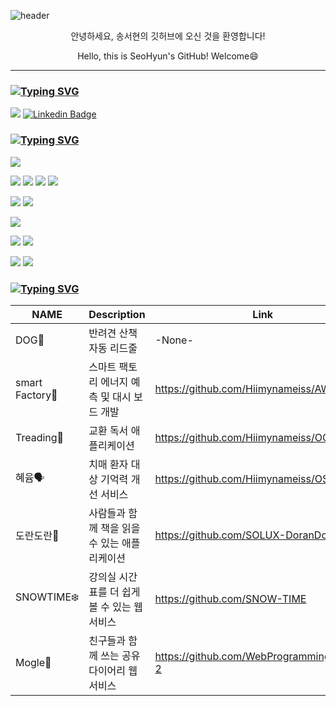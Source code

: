 ![header](https://capsule-render.vercel.app/api?type=venom&color=0:e1eec3,100:f05053&height=200&section=header&text=SeoHyun's%20GitHub&fontAlignY=45&fontColor=572829&fontSize=40&desc=Hiimynameiss&descSize=20&descAlignY=60)

<div align = center>
  안녕하세요, 송서현의 깃허브에 오신 것을 환영합니다!
  
  Hello, this is SeoHyun's GitHub! Welcome😄
</div>

---

### [![Typing SVG](https://readme-typing-svg.demolab.com?font=Mozilla+Headline&size=25&pause=1000&color=572829&vCenter=true&width=435&height=35&lines=Contact)](https://git.io/typing-svg)

<a href="mailto:sh2410152@sookmyung.ac.kr"><img src="https://img.shields.io/badge/sh2410152@sookmyung.ac.kr-D14836?style=flat&logo=Gmail&logoColor=white&link=mailto:sh2410152@sookmyung.ac.kr"/></a>  [![Linkedin Badge](https://img.shields.io/badge/-LinkedIn-blue?style=flat-square&logo=Linkedin&logoColor=white&link=https://www.linkedin.com/in/서현-송-25b34430b/)](https://www.linkedin.com/in/서현-송-25b34430b)

### [![Typing SVG](https://readme-typing-svg.demolab.com?font=Mozilla+Headline&size=25&pause=1000&color=572829&vCenter=true&width=435&height=35&lines=Experienced)](https://git.io/typing-svg)

<img src="https://img.shields.io/badge/Java-e1e0e0?style=flat-square&logo=openjdk&logoColor=black"/>

<img src="https://img.shields.io/badge/Node.js-bfdcb7?style=flat-square&logo=nodedotjs&logoColor=5FA04E"/>   <img src="https://img.shields.io/badge/html5-f4b9a9?style=flat-square&logo=html5&logoColor=E34F26"/>   <img src="https://img.shields.io/badge/CSS-d4bee9?style=flat-square&logo=css&logoColor=663399"/>   <img src="https://img.shields.io/badge/javascript-fcf4b0?style=flat-square&logo=javascript&logoColor=F7DF1E"/>

<img src="https://img.shields.io/badge/Kotlin-c6b3ff?style=flat-square&logo=Kotlin&logoColor=7F52FF"/>  <img src="https://img.shields.io/badge/android-b1f1ce?style=flat-square&logo=android&logoColor=3DDC84"/>

<img src="https://img.shields.io/badge/python-8bb6da?style=flat-square&logo=python&logoColor=3776AB"/>

<img src="https://img.shields.io/badge/github-999494?style=flat-square&logo=github&logoColor=181717"/>   <img src="https://img.shields.io/badge/git-f9b6a9?style=flat-square&logo=git&logoColor=F05032"/>

<img src="https://img.shields.io/badge/Amazon_ec2-faba7f?style=flat-square&logo=Amazon_ec2&logoColor=181717"/>   <img src="https://img.shields.io/badge/Amazon_S3-ff877a?style=flat-square&logo=S3&logoColor=F05032"/>

### [![Typing SVG](https://readme-typing-svg.demolab.com?font=Mozilla+Headline&size=25&pause=1000&color=572829&vCenter=true&width=435&height=35&lines=Projects)](https://git.io/typing-svg)

| NAME    | Description                                    | Link                                        |
| ---------- | ---------------------------------------------- | -----------------------------------------------|
| DOG🐶| 반려견 산책 자동 리드줄          | -None-       |
| smart Factory🦺 | 스마트 팩토리 에너지 예측 및 대시 보드 개발 | https://github.com/Hiimynameiss/AWSProject |
| Treading📖 | 교환 독서 애플리케이션 | https://github.com/Hiimynameiss/OOP_Team|
| 혜윰🗣️| 치매 환자 대상 기억력 개선 서비스 | https://github.com/Hiimynameiss/OSS_final |
| 도란도란📕| 사람들과 함께 책을 읽을 수 있는 애플리케이션 | https://github.com/SOLUX-DoranDoran |
| SNOWTIME❄️| 강의실 시간표를 더 쉽게 볼 수 있는 웹 서비스 | https://github.com/SNOW-TIME|
| Mogle👥 | 친구들과 함께 쓰는 공유 다이어리 웹 서비스 | https://github.com/WebProgramming-2025-2 |

<!--![Anurag's GitHub stats](https://github-readme-stats.vercel.app/api?username=yeverycode&theme=flag-india&show_icons=true)-->

<!--
### [![Typing SVG](https://readme-typing-svg.demolab.com?font=Mozilla+Headline&size=25&pause=1000&color=572829&vCenter=true&width=435&height=35&lines=Streak+Stats)](https://git.io/typing-svg)

[![GitHub Streak](https://streak-stats.demolab.com?user=Hiimynameiss&theme=rose&hide_border=true&border_radius=30&date_format=%5BY.%5Dn.j&mode=weekly&background=45%2CF06969DC%2CE9EED8E6)](https://git.io/streak-stats)
-->
